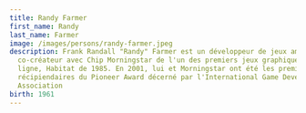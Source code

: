```yaml
---
title: Randy Farmer
first_name: Randy
last_name: Farmer
image: /images/persons/randy-farmer.jpeg
description: Frank Randall "Randy" Farmer est un développeur de jeux américain,
  co-créateur avec Chip Morningstar de l'un des premiers jeux graphiques en
  ligne, Habitat de 1985. En 2001, lui et Morningstar ont été les premiers
  récipiendaires du Pioneer Award décerné par l'International Game Developers
  Association
birth: 1961
---
```

